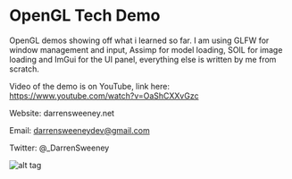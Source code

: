 # OpenGL Tech Demo

OpenGL demos showing off what i learned so far. 
I am using GLFW for window management and input, Assimp for model loading, 
SOIL for image loading and ImGui for the UI panel, everything else is written 
by me from scratch.

Video of the demo is on YouTube, link here: https://www.youtube.com/watch?v=OaShCXXvGzc

Website: darrensweeney.net

Email: darrensweeneydev@gmail.com

Twitter: @_DarrenSweeney

![alt tag](https://dsweeneyblog.files.wordpress.com/2016/08/showcase.png)

